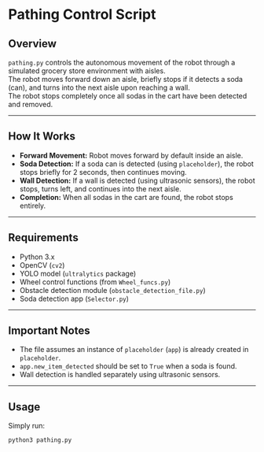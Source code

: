 # Pathing Control Script

## Overview
`pathing.py` controls the autonomous movement of the robot through a simulated grocery store environment with aisles.  
The robot moves forward down an aisle, briefly stops if it detects a soda (can), and turns into the next aisle upon reaching a wall.  
The robot stops completely once all sodas in the cart have been detected and removed.

---

## How It Works
- **Forward Movement:** Robot moves forward by default inside an aisle.
- **Soda Detection:** If a soda can is detected (using `placeholder`), the robot stops briefly for 2 seconds, then continues moving.
- **Wall Detection:** If a wall is detected (using ultrasonic sensors), the robot stops, turns left, and continues into the next aisle.
- **Completion:** When all sodas in the cart are found, the robot stops entirely.

---

## Requirements
- Python 3.x
- OpenCV (`cv2`)
- YOLO model (`ultralytics` package)
- Wheel control functions (from `Wheel_funcs.py`)
- Obstacle detection module (`obstacle_detection_file.py`)
- Soda detection app (`Selector.py`)

---

## Important Notes
- The file assumes an instance of `placeholder` (`app`) is already created in `placeholder`.
- `app.new_item_detected` should be set to `True` when a soda is found.
- Wall detection is handled separately using ultrasonic sensors.

---

## Usage
Simply run:

```bash
python3 pathing.py
